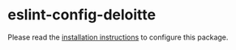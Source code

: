 # eslint-config-deloitte

Please read the [installation instructions](https://github.com/DeloitteDigitalAPAC/eslint-config-deloitte) to configure this package.
